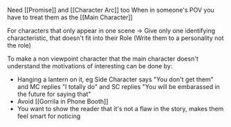 Need [[Promise]] and [[Character Arc]] too
When in someone's POV you have to treat them as the [[Main Character]]

For characters that only appear in one scene -> Give only one identifying characteristic, that doesn't fit into their Role (Write them to a personality not the role)

To make a non viewpoint character that the main character doesn't understand the motivations of interesting can be done by:
- Hanging a lantern on it, eg Side Character says "You don't get them" and MC replies "I totally do" and SC replies "You will be embarassed in the future for saying that"
- Avoid [[Gorrila in Phone Booth]]
- You want to show the reader that it's not a flaw in the story, makes them feel smart for noticing
